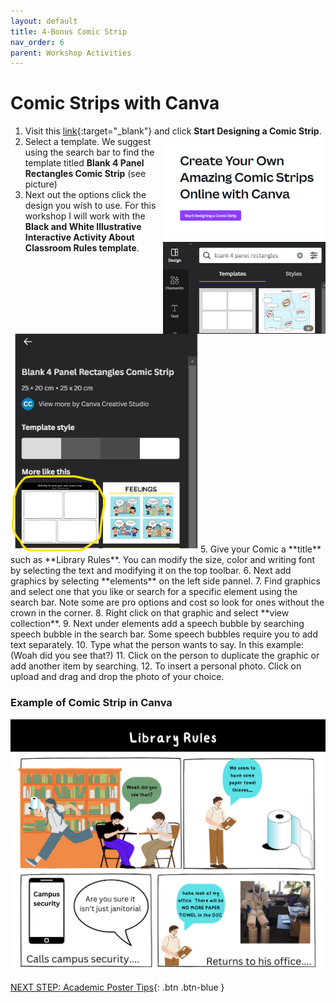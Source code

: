 ```yaml
---
layout: default
title: 4-Bonus Comic Strip
nav_order: 6
parent: Workshop Activities
---
```

# Comic Strips with Canva 

1. Visit this [link](https://www.canva.com/create/comic-strips/){:target="_blank"} and click **Start Designing a Comic Strip**. <img src="images//start-designing-comic.png" style="float:right;margin-left:10px; width:260px;" alt="start designing a comic strip button."> 
2. Select a template. We suggest using the search bar to find the template titled **Blank 4 Panel Rectangles Comic Strip** (see picture) <img src="images//template-comic.png" style="float:right;margin-left:10px; width:260px;" alt="Template"> 
4. Next out the options click the design you wish to use. For this workshop I will work with the **Black and White Illustrative Interactive Activity About Classroom Rules template**.
<img src="images//template2-comic.png" style="width:300px;" alt="Template Design"> 
5. Give your Comic a **title** such as **Library Rules**. You can modify the size, color and writing font by selecting the text and modifying it on the top toolbar.
6. Next add graphics by selecting **elements** on the left side pannel.
7. Find graphics and select one that you like or search for a specific element using the search bar. Note some are pro options and cost so look for ones without the crown in the corner.
8. Right click on that graphic and select **view collection**.
9. Next under elements add a speech bubble by searching speech bubble in the search bar. Some speech bubbles require you to add text separately.
10. Type what the person wants to say. In this example: (Woah did you see that?)
11. Click on the person to duplicate the graphic or add another item by searching.
12. To insert a personal photo. Click on upload and drag and drop the photo of your choice.

### Example of Comic Strip in Canva
  <img src="images/comic-strip.png" style="width:600px;" alt="comic strip example project"><br>

[NEXT STEP: Academic Poster Tips](academic.html){: .btn .btn-blue } <br>
